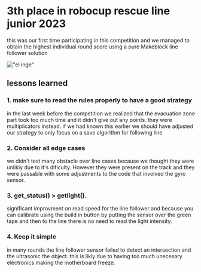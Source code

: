# 3th place in robocup rescue line junior 2023
this was our first time participating in this competition and we managed to obtain the highest individual round score using a pure Makeblock line follower solution

!["el inge"](robot.jpg)

## lessons learned
### 1. make sure to read the rules properly to have a good strategy
in the last week before the competition we realized that the evacuation zone part took too much time and it didn't give out any points. they were multiplicators instead. if we had known this earlier we should have adjusted our strategy to only focus on a save algorithm for following line

### 2. Consider all edge cases
we didn't test many obstacle over line cases because we thought they were unlikly due to it's dificulty. However they were present on the track and they were passable with some adjustments to the code that involved the gyro sensor.

### 3. get_status() > getlight().
significant improvment on read speed for the line follower and because you can calibrate using the build in button by putting the sensor over the green tape and then to the line there is no need to read the light intensity.

### 4. Keep it simple
in many rounds the line follower sensor failed to detect an intersection and the ultrasonic the object. this is likly due to having too much unecesary electronics making the motherboard freeze.

